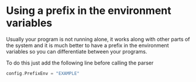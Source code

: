 # Using a prefix in the environment variables

Usually your program is not running alone, it works along with other parts of the system and it is much better to have a prefix in the environment variables so you can differentiate between your programs.

To do this just add the following line before calling the parser

```go
config.PrefixEnv = "EXAMPLE"
```
